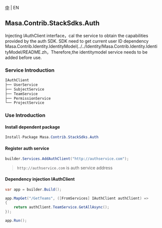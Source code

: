 [中](README.zh-CN.md) | EN

## Masa.Contrib.StackSdks.Auth

Injecting IAuthClient interface，cal the service to obtain the capabilities provided by the auth SDK.
SDK need to get current user ID dependency Masa.Contrib.Identity.IdentityModel(../../Identity/Masa.Contrib.Identity.IdentityModel/README.zh，Therefore,the identitymodel service needs to be added before use.

### Service Introduction

```c#
IAuthClient
├── UserService
├── SubjectService
├── TeamService
├── PermissionService
└── ProjectService
```

### Use Introduction

#### Install dependent package

```C#
Install-Package Masa.Contrib.StackSdks.Auth
```

#### Register auth service

```C#
builder.Services.AddAuthClient("http://authservice.com");
```

> `http://authservice.com` is auth service address

#### Dependency injection IAuthClient

```c#
var app = builder.Build();

app.MapGet("/GetTeams", ([FromServices] IAuthClient authClient) =>
{
    return authClient.TeamService.GetAllAsync();
});

app.Run();
```
